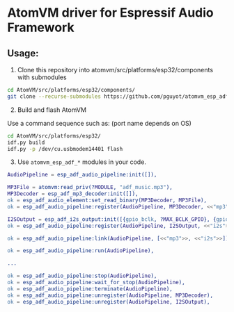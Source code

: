 # AtomVM driver for Espressif Audio Framework

## Usage:

1. Clone this repository into atomvm/src/platforms/esp32/components with submodules

```bash
cd AtomVM/src/platforms/esp32/components/
git clone --recurse-submodules https://github.com/pguyot/atomvm_esp_adf.git
```

2. Build and flash AtomVM

Use a command sequence such as: (port name depends on OS)

```bash
cd AtomVM/src/platforms/esp32/
idf.py build
idf.py -p /dev/cu.usbmodem14401 flash
```

3. Use `atomvm_esp_adf_*` modules in your code.

```erlang
AudioPipeline = esp_adf_audio_pipeline:init([]),

MP3File = atomvm:read_priv(?MODULE, "adf_music.mp3"),
MP3Decoder = esp_adf_mp3_decoder:init([]),
ok = esp_adf_audio_element:set_read_binary(MP3Decoder, MP3File),
ok = esp_adf_audio_pipeline:register(AudioPipeline, MP3Decoder, <<"mp3">>),

I2SOutput = esp_adf_i2s_output:init([{gpio_bclk, ?MAX_BCLK_GPIO}, {gpio_lrclk, ?MAX_LRC_GPIO}, {gpio_dout, ?MAX_DIN_GPIO}]),
ok = esp_adf_audio_pipeline:register(AudioPipeline, I2SOutput, <<"i2s">>),

ok = esp_adf_audio_pipeline:link(AudioPipeline, [<<"mp3">>, <<"i2s">>]),

ok = esp_adf_audio_pipeline:run(AudioPipeline),

...

ok = esp_adf_audio_pipeline:stop(AudioPipeline),
ok = esp_adf_audio_pipeline:wait_for_stop(AudioPipeline),
ok = esp_adf_audio_pipeline:terminate(AudioPipeline),
ok = esp_adf_audio_pipeline:unregister(AudioPipeline, MP3Decoder),
ok = esp_adf_audio_pipeline:unregister(AudioPipeline, I2SOutput),
```

